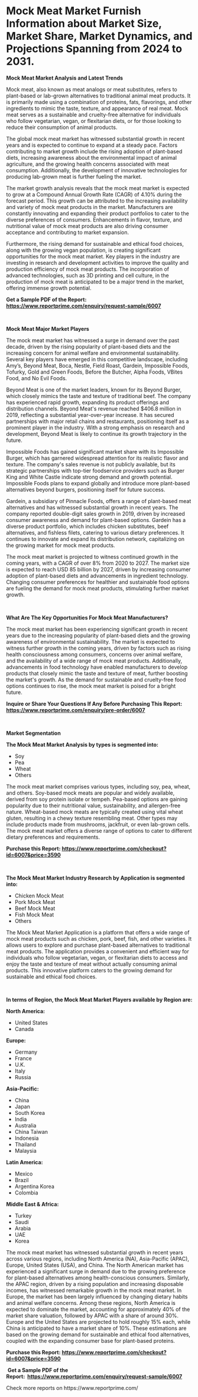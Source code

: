 <p><h1>Mock Meat Market Furnish Information about Market Size, Market Share, Market Dynamics, and Projections Spanning from 2024 to 2031.</h1></p><p><strong>Mock Meat Market Analysis and Latest Trends</strong></p>
<p><p>Mock meat, also known as meat analogs or meat substitutes, refers to plant-based or lab-grown alternatives to traditional animal meat products. It is primarily made using a combination of proteins, fats, flavorings, and other ingredients to mimic the taste, texture, and appearance of real meat. Mock meat serves as a sustainable and cruelty-free alternative for individuals who follow vegetarian, vegan, or flexitarian diets, or for those looking to reduce their consumption of animal products.</p><p>The global mock meat market has witnessed substantial growth in recent years and is expected to continue to expand at a steady pace. Factors contributing to market growth include the rising adoption of plant-based diets, increasing awareness about the environmental impact of animal agriculture, and the growing health concerns associated with meat consumption. Additionally, the development of innovative technologies for producing lab-grown meat is further fueling the market.</p><p>The market growth analysis reveals that the mock meat market is expected to grow at a Compound Annual Growth Rate (CAGR) of 4.10% during the forecast period. This growth can be attributed to the increasing availability and variety of mock meat products in the market. Manufacturers are constantly innovating and expanding their product portfolios to cater to the diverse preferences of consumers. Enhancements in flavor, texture, and nutritional value of mock meat products are also driving consumer acceptance and contributing to market expansion.</p><p>Furthermore, the rising demand for sustainable and ethical food choices, along with the growing vegan population, is creating significant opportunities for the mock meat market. Key players in the industry are investing in research and development activities to improve the quality and production efficiency of mock meat products. The incorporation of advanced technologies, such as 3D printing and cell culture, in the production of mock meat is anticipated to be a major trend in the market, offering immense growth potential.</p></p>
<p><strong>Get a Sample PDF of the Report:&nbsp; <a href="https://www.reportprime.com/enquiry/request-sample/6007">https://www.reportprime.com/enquiry/request-sample/6007</a></strong></p>
<p>&nbsp;</p>
<p><strong>Mock Meat Major Market Players</strong></p>
<p><p>The mock meat market has witnessed a surge in demand over the past decade, driven by the rising popularity of plant-based diets and the increasing concern for animal welfare and environmental sustainability. Several key players have emerged in this competitive landscape, including Amy’s, Beyond Meat, Boca, Nestle, Field Roast, Gardein, Impossible Foods, Tofurky, Gold and Green Foods, Before the Butcher, Alpha Foods, VBites Food, and No Evil Foods.</p><p>Beyond Meat is one of the market leaders, known for its Beyond Burger, which closely mimics the taste and texture of traditional beef. The company has experienced rapid growth, expanding its product offerings and distribution channels. Beyond Meat's revenue reached $406.8 million in 2019, reflecting a substantial year-over-year increase. It has secured partnerships with major retail chains and restaurants, positioning itself as a prominent player in the industry. With a strong emphasis on research and development, Beyond Meat is likely to continue its growth trajectory in the future.</p><p>Impossible Foods has gained significant market share with its Impossible Burger, which has garnered widespread attention for its realistic flavor and texture. The company's sales revenue is not publicly available, but its strategic partnerships with top-tier foodservice providers such as Burger King and White Castle indicate strong demand and growth potential. Impossible Foods plans to expand globally and introduce more plant-based alternatives beyond burgers, positioning itself for future success.</p><p>Gardein, a subsidiary of Pinnacle Foods, offers a range of plant-based meat alternatives and has witnessed substantial growth in recent years. The company reported double-digit sales growth in 2019, driven by increased consumer awareness and demand for plant-based options. Gardein has a diverse product portfolio, which includes chicken substitutes, beef alternatives, and fishless filets, catering to various dietary preferences. It continues to innovate and expand its distribution network, capitalizing on the growing market for mock meat products.</p><p>The mock meat market is projected to witness continued growth in the coming years, with a CAGR of over 8% from 2020 to 2027. The market size is expected to reach USD 85 billion by 2027, driven by increasing consumer adoption of plant-based diets and advancements in ingredient technology. Changing consumer preferences for healthier and sustainable food options are fueling the demand for mock meat products, stimulating further market growth.</p></p>
<p>&nbsp;</p>
<p><strong>What Are The Key Opportunities For Mock Meat Manufacturers?</strong></p>
<p><p>The mock meat market has been experiencing significant growth in recent years due to the increasing popularity of plant-based diets and the growing awareness of environmental sustainability. The market is expected to witness further growth in the coming years, driven by factors such as rising health consciousness among consumers, concerns over animal welfare, and the availability of a wide range of mock meat products. Additionally, advancements in food technology have enabled manufacturers to develop products that closely mimic the taste and texture of meat, further boosting the market's growth. As the demand for sustainable and cruelty-free food options continues to rise, the mock meat market is poised for a bright future.</p></p>
<p><strong>Inquire or Share Your Questions If Any Before Purchasing This Report: <a href="https://www.reportprime.com/enquiry/pre-order/6007">https://www.reportprime.com/enquiry/pre-order/6007</a></strong></p>
<p>&nbsp;</p>
<p><strong>Market Segmentation</strong></p>
<p><strong>The Mock Meat Market Analysis by types is segmented into:</strong></p>
<p><ul><li>Soy</li><li>Pea</li><li>Wheat</li><li>Others</li></ul></p>
<p><p>The mock meat market comprises various types, including soy, pea, wheat, and others. Soy-based mock meats are popular and widely available, derived from soy protein isolate or tempeh. Pea-based options are gaining popularity due to their nutritional value, sustainability, and allergen-free nature. Wheat-based mock meats are typically created using vital wheat gluten, resulting in a chewy texture resembling meat. Other types may include products made from mushrooms, jackfruit, or even lab-grown cells. The mock meat market offers a diverse range of options to cater to different dietary preferences and requirements.</p></p>
<p><strong>Purchase this Report:&nbsp;<a href="https://www.reportprime.com/checkout?id=6007&price=3590">https://www.reportprime.com/checkout?id=6007&price=3590</a></strong></p>
<p>&nbsp;</p>
<p><strong>The Mock Meat Market Industry Research by Application is segmented into:</strong></p>
<p><ul><li>Chicken Mock Meat</li><li>Pork Mock Meat</li><li>Beef Mock Meat</li><li>Fish Mock Meat</li><li>Others</li></ul></p>
<p><p>The Mock Meat Market Application is a platform that offers a wide range of mock meat products such as chicken, pork, beef, fish, and other varieties. It allows users to explore and purchase plant-based alternatives to traditional meat products. The application provides a convenient and efficient way for individuals who follow vegetarian, vegan, or flexitarian diets to access and enjoy the taste and texture of meat without actually consuming animal products. This innovative platform caters to the growing demand for sustainable and ethical food choices.</p></p>
<p>&nbsp;</p>
<p><strong>In terms of Region, the Mock Meat Market Players available by Region are:</strong></p>
<p>
    <p> <strong> North America: </strong>
        <ul>
            <li>United States</li>
            <li>Canada</li>
        </ul>
        </p> 
    <p> <strong> Europe: </strong>
        <ul>
            <li>Germany</li>
            <li>France</li>
            <li>U.K.</li>
            <li>Italy</li>
            <li>Russia</li>
        </ul>
        </p> 
    <p> <strong> Asia-Pacific: </strong>
        <ul>
            <li>China</li>
            <li>Japan</li>
            <li>South Korea</li>
            <li>India</li>
            <li>Australia</li>
            <li>China Taiwan</li>
            <li>Indonesia</li>
            <li>Thailand</li>
            <li>Malaysia</li>
        </ul>
        </p> 
    <p> <strong> Latin America: </strong>
        <ul>
            <li>Mexico</li>
            <li>Brazil</li>
            <li>Argentina Korea</li>
            <li>Colombia</li>
        </ul>
        </p> 
    <p> <strong> Middle East & Africa: </strong>
        <ul>
            <li>Turkey</li>
            <li>Saudi</li>
            <li>Arabia</li>
            <li>UAE</li>
            <li>Korea</li>
        </ul>
    </p>
    </p>
<p><p>The mock meat market has witnessed substantial growth in recent years across various regions, including North America (NA), Asia-Pacific (APAC), Europe, United States (USA), and China. The North American market has experienced a significant surge in demand due to the growing preference for plant-based alternatives among health-conscious consumers. Similarly, the APAC region, driven by a rising population and increasing disposable incomes, has witnessed remarkable growth in the mock meat market. In Europe, the market has been largely influenced by changing dietary habits and animal welfare concerns. Among these regions, North America is expected to dominate the market, accounting for approximately 40% of the market share valuation, followed by APAC with a share of around 30%. Europe and the United States are projected to hold roughly 15% each, while China is anticipated to have a market share of 10%. These estimations are based on the growing demand for sustainable and ethical food alternatives, coupled with the expanding consumer base for plant-based proteins.</p></p>
<p><strong>Purchase this Report: <a href="https://www.reportprime.com/checkout?id=6007&price=3590">https://www.reportprime.com/checkout?id=6007&price=3590</a></strong></p>
<p>&nbsp;<strong>Get a Sample PDF of the Report:&nbsp;&nbsp;<a href="https://www.reportprime.com/enquiry/request-sample/6007">https://www.reportprime.com/enquiry/request-sample/6007</a></strong></p>
<p><strong></strong></p>
<p>Check more reports on https://www.reportprime.com/</p>